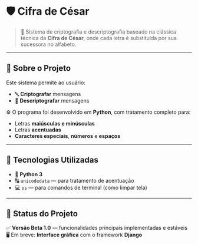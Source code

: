 # 🛡️ Cifra de César

> 🔐 Sistema de criptografia e descriptografia baseado na clássica técnica da **Cifra de César**, onde cada letra é substituída por sua sucessora no alfabeto.
  

---

## 📌 Sobre o Projeto

Este sistema permite ao usuário:
- 🔤 **Criptografar** mensagens
- 🔁 **Descriptografar** mensagens

⚙️ O programa foi desenvolvido em **Python**, com tratamento completo para:
- Letras **maiúsculas e minúsculas**
- Letras **acentuadas**
- **Caracteres especiais**, **números** e **espaços**

---

## 🧰 Tecnologias Utilizadas

- 🐍 **Python 3**
- 🔠 `unicodedata` — para tratamento de acentuação
- 💻 `os` — para comandos de terminal (como limpar tela)

---

## 🚧 Status do Projeto

✅ **Versão Beta 1.0** — funcionalidades principais implementadas e estáveis  
🖥️ Em breve: **Interface gráfica** com o framework **Django**
